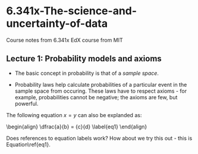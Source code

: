 # 6.341x-The-science-and-uncertainty-of-data
Course notes from 6.341x EdX course from MIT

## Lecture 1: Probability models and axioms

* The basic concept in probability is that of a *sample space*.

* Probability laws help calculate probabilities of a particular event in the sample space from occuring. These laws have to respect axioms - for example, probabilities cannot be negative; the axioms are few, but powerful.


The following equation $x=y$ can also be explanded as:

\begin{align}
  \dfrac{a}{b} = {c}{d} \label{eq1}
\end{align}

Does references to equation labels work? How about we try this out - this is Equation\ref{eq1}. 
